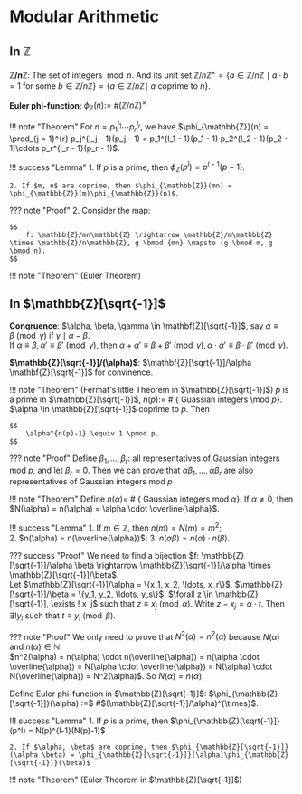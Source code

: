 # Modular Arithmetic

## In $\mathbb{Z}$ 

**$\mathbb{Z}/n\mathbb{Z}$**: The set of integers $\bmod n$. And its unit set $\mathbb{Z}/n\mathbb{Z}^{\times} = \{a \in \mathbb{Z}/n\mathbb{Z} \mid a·b = 1$  for some $b \in \mathbb{Z}/n\mathbb{Z}\} = \{a \in \mathbb{Z}/n\mathbb{Z} \mid$ $a$ coprime to $n\}$.

**Euler phi-function**: $\phi_{\mathbb{Z}}(n) :=$ #$(\mathbb{Z}/n\mathbb{Z})^{\times}$

!!! note "Theorem"
    For $n = p_1^{l_1}\cdots p_r^{l_r}$, we have 
    $\phi_{\mathbb{Z}}(n) = \prod_{j = 1}^{r} p_j^{l_j - 1}(p_j - 1) = p_1^{l_1 - 1}(p_1 - 1)·p_2^{l_2 - 1}(p_2 - 1)\cdots p_r^{l_r - 1}(p_r - 1)$. 

!!! success "Lemma"
    1. If $p$ is a prime, then $\phi_{\mathbb{Z}}(p^l) = p^{l - 1}(p - 1)$.

    2. If $m, n$ are coprime, then $\phi_{\mathbb{Z}}(mn) = \phi_{\mathbb{Z}}(m)\phi_{\mathbb{Z}}(n)$.

??? note "Proof"
    2. Consider the map:

    $$
        f: \mathbb{Z}/mn\mathbb{Z} \rightarrow \mathbb{Z}/m\mathbb{Z} \times \mathbb{Z}/n\mathbb{Z}, g \bmod {mn} \mapsto (g \bmod m, g \bmod n). 
    $$

!!! note "Theorem"
    (Euler Theorem)

## In $\mathbb{Z}[\sqrt{-1}]$

**Congruence**: $\alpha, \beta, \gamma \in \mathbf{Z}[\sqrt{-1}]$, say $\alpha \equiv \beta \pmod \gamma$ if $\gamma \mid \alpha - \beta$.  
If $\alpha \equiv \beta, \alpha' \equiv \beta' \pmod \gamma$, then $\alpha + \alpha' \equiv \beta + \beta' \pmod \gamma, \alpha · \alpha' \equiv \beta · \beta' \pmod \gamma$. 

**$\mathbb{Z}[\sqrt{-1}]/(\alpha)$**: $\mathbf{Z}[\sqrt{-1}]/\alpha \mathbf{Z}[\sqrt{-1}]$ for convinence.

!!! note "Theorem"
    (Fermat's little Theorem in $\mathbb{Z}[\sqrt{-1}]$) $p$ is a prime in $\mathbb{Z}[\sqrt{-1}]$, $n(p) :=$ # $\{$ Guassian integers \mod $p \}$. $\alpha \in \mathbb{Z}[\sqrt{-1}]$ coprime to $p$. Then 

    $$
        \alpha^{n(p)-1} \equiv 1 \pmod p.
    $$

??? note "Proof"
    Define $\beta_1, \ldots, \beta_r$: all representatives of Gaussian integers mod $p$, and let $\beta_r = 0$. Then we can prove that $\alpha \beta_1, \ldots, \alpha \beta_r$ are also representatives of Gaussian integers mod $p$

!!! note "Theorem"
    Define $n(\alpha) =$ # $\{$ Gaussian integers mod $\alpha \}$. If $\alpha \neq 0$, then $N(\alpha) = n(\alpha) = \alpha \cdot \overline{\alpha}$.

!!! success "Lemma"
    1. If $m \in \mathbb{Z}$, then $n(m) = N(m) = m^2$;  
    2. $n(\alpha) = n(\overline{\alpha})$;
    3. $n(\alpha \beta) = n(\alpha) \cdot n(\beta)$.

??? success "Proof"
    We need to find a bijection $f: \mathbb{Z}[\sqrt{-1}]/\alpha \beta \rightarrow \mathbb{Z}[\sqrt{-1}]/\alpha \times \mathbb{Z}[\sqrt{-1}]/\beta$.  
    Let $\mathbb{Z}[\sqrt{-1}]/\alpha = \{x_1, x_2, \ldots, x_r\}$, $\mathbb{Z}[\sqrt{-1}]/\beta = \{y_1, y_2, \ldots, y_s\}$. $\forall z \in \mathbb{Z}[\sqrt{-1}], \exists ! x_j$ such that $z \equiv x_j \pmod \alpha$. Write $z - x_j = \alpha \cdot t$. Then $\exists ! y_l$ such that $t \equiv y_l \pmod \beta$.

??? note "Proof"
    We only need to prove that $N^2(\alpha) = n^2(\alpha)$ because $N(\alpha)$ and $n(\alpha) \in \mathbb{N}$.  
    $n^2(\alpha) = n(\alpha) \cdot n(\overline{\alpha}) = n(\alpha \cdot \overline{\alpha}) = N(\alpha \cdot \overline{\alpha}) = N(\alpha) \cdot N(\overline{\alpha}) = N^2(\alpha)$. So $N(\alpha) = n(\alpha)$.

Define Euler phi-function in $\mathbb{Z}[\sqrt{-1}]$: $\phi_{\mathbb{Z}[\sqrt{-1}]}(\alpha) :=$ #$(\mathbb{Z}[\sqrt{-1}]/\alpha)^{\times}$.

!!! success "Lemma"
    1. If $p$ is a prime, then $\phi_{\mathbb{Z}[\sqrt{-1}]}(p^l) = N(p)^{l-1}(N(p)-1)$  
    
    2. If $\alpha, \beta$ are coprime, then $\phi_{\mathbb{Z}[\sqrt{-1}]}(\alpha \beta) = \phi_{\mathbb{Z}[\sqrt{-1}]}(\alpha)\phi_{\mathbb{Z}[\sqrt{-1}]}(\beta)$

!!! note "Theorem"
    (Euler Theorem in $\mathbb{Z}[\sqrt{-1}]$)